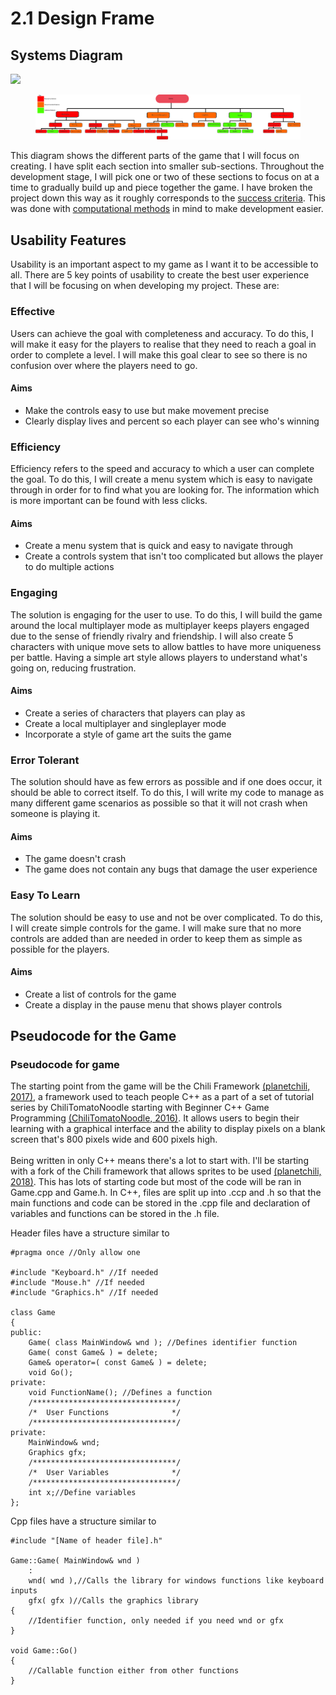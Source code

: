 # 2.1 Design Frame

## Systems Diagram

![](https://github.com/Marling-School/alevel-project-template/blob/docs/.gitbook/assets/System%20Diagram.jpg)

<figure><img src="../.gitbook/assets/Computing Diagram.png" alt=""><figcaption></figcaption></figure>

This diagram shows the different parts of the game that I will focus on creating. I have split each section into smaller sub-sections. Throughout the development stage, I will pick one or two of these sections to focus on at a time to gradually build up and piece together the game. I have broken the project down this way as it roughly corresponds to the [success criteria](../analysis/1.5-success-criteria.md). This was done with [computational methods](../analysis/1.4b-computational-methods.md) in mind to make development easier.

## Usability Features

Usability is an important aspect to my game as I want it to be accessible to all. There are 5 key points of usability to create the best user experience that I will be focusing on when developing my project. These are:

### Effective

Users can achieve the goal with completeness and accuracy. To do this, I will make it easy for the players to realise that they need to reach a goal in order to complete a level. I will make this goal clear to see so there is no confusion over where the players need to go.

#### Aims

* Make the controls easy to use but make movement precise
* Clearly display lives and percent so each player can see who's winning

### Efficiency

Efficiency refers to the speed and accuracy to which a user can complete the goal. To do this, I will create a menu system which is easy to navigate through in order for to find what you are looking for. The information which is more important can be found with less clicks.

#### Aims

* Create a menu system that is quick and easy to navigate through
* Create a controls system that isn't too complicated but allows the player to do multiple actions

### Engaging

The solution is engaging for the user to use. To do this, I will build the game around the local multiplayer mode as multiplayer keeps players engaged due to the sense of friendly rivalry and friendship. I will also create 5 characters with unique move sets to allow battles to have more uniqueness per battle. Having a simple art style allows players to understand what's going on, reducing frustration.

#### Aims

* Create a series of characters that players can play as
* Create a local multiplayer and singleplayer mode
* Incorporate a style of game art the suits the game

### Error Tolerant

The solution should have as few errors as possible and if one does occur, it should be able to correct itself. To do this, I will write my code to manage as many different game scenarios as possible so that it will not crash when someone is playing it.

#### Aims

* The game doesn't crash
* The game does not contain any bugs that damage the user experience

### Easy To Learn

The solution should be easy to use and not be over complicated. To do this, I will create simple controls for the game. I will make sure that no more controls are added than are needed in order to keep them as simple as possible for the players.

#### Aims

* Create a list of controls for the game
* Create a display in the pause menu that shows player controls

## Pseudocode for the Game

### Pseudocode for game

The starting point from the game will be the Chili Framework [(planetchili, 2017)](../reference-list.md#2.1), a framework used to teach people C++ as a part of a set of tutorial series by ChiliTomatoNoodle starting with Beginner C++ Game Programming [(ChiliTomatoNoodle, 2016)](../reference-list.md#2.1). It allows users to begin their learning with a graphical interface and the ability to display pixels on a blank screen that's 800 pixels wide and 600 pixels high.\
\
Being written in only C++ means there's a lot to start with. I'll be starting with a fork of the Chili framework that allows sprites to be used [(planetchili, 2018)](../reference-list.md#2.1). This has lots of starting code but most of the code will be ran in Game.cpp and Game.h. In C++, files are split up into .ccp and .h so that the main functions and code can be stored in the .cpp file and declaration of variables and functions can be stored in the .h file.

Header files have a structure similar to

```
#pragma once //Only allow one

#include "Keyboard.h" //If needed
#include "Mouse.h" //If needed
#include "Graphics.h" //If needed

class Game
{
public:
	Game( class MainWindow& wnd ); //Defines identifier function
	Game( const Game& ) = delete;
	Game& operator=( const Game& ) = delete;
	void Go();
private:
	void FunctionName(); //Defines a function
	/********************************/
	/*  User Functions              */
	/********************************/
private:
	MainWindow& wnd;
	Graphics gfx;
	/********************************/
	/*  User Variables              */
	/********************************/
	int x;//Define variables
};
```

Cpp files have a structure similar to

```
#include "[Name of header file].h"

Game::Game( MainWindow& wnd )
	:
	wnd( wnd ),//Calls the library for windows functions like keyboard inputs
	gfx( gfx )//Calls the graphics library
{
	//Identifier function, only needed if you need wnd or gfx
}

void Game::Go()
{
	//Callable function either from other functions
}
```
